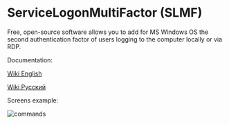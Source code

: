 #     ServiceLogonMultiFactor (SLMF)
Free, open-source software allows you to add for MS Windows OS the second authentication factor of users logging to the computer locally or via RDP.

Documentation:

[Wiki English](https://github.com/Constantine-SRV/ServiceLogonMultifactor/wiki/EN--Home)

[Wiki Русский](https://github.com/Constantine-SRV/ServiceLogonMultifactor/wiki/RU--Home)

Screens example:

![commands](https://github.com/Constantine-SRV/ServiceLogonMultifactor2/blob/master/documentation/commands.jpg)
